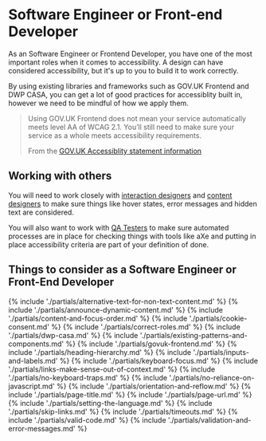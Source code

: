 # Software Engineer or Front-end Developer

As an Software Engineer or Frontend Developer, you have one of the most important roles when it comes to accessibility. A design can have considered accessibility, but it's up to you to build it to work correctly.

By using existing libraries and frameworks such as GOV.UK Frontend and DWP CASA, you can get a lot of good practices for accessiblity built in, however we need to be mindful of how we apply them.

<blockquote class="govuk-inset-text">
  Using GOV.UK Frontend does not mean your service automatically meets level AA of WCAG 2.1. You’ll still need to make sure your service as a whole meets accessibility requirements.

  From the [GOV.UK Accessiblity statement information](https://design-system.service.gov.uk/accessibility/#using-the-design-system-and-frontend-in-your-service)
</blockquote>

## Working with others

You will need to work closely with [interaction designers](/guidance-for-your-job-role/interaction-designer) and [content designers](/guidance-for-your-job-role/content-designer) to make sure things like hover states, error messages and hidden text are considered.

You will also want to work with [QA Testers](guidance-for-your-job-role/qa-tester) to make sure automated processes are in place for checking things with tools like aXe and putting in place accessibility criteria are part of your definition of done.




## Things to consider <span class="govuk-visually-hidden">as a Software Engineer or Front-End Developer</span>

{% include './partials/alternative-text-for-non-text-content.md' %}
{% include './partials/announce-dynamic-content.md' %}
{% include './partials/content-and-focus-order.md' %}
{% include './partials/cookie-consent.md' %}
{% include './partials/correct-roles.md' %}
{% include './partials/dwp-casa.md' %}
{% include './partials/existing-patterns-and-components.md' %}
{% include './partials/govuk-frontend.md' %}
{% include './partials/heading-hierarchy.md' %}
{% include './partials/inputs-and-labels.md' %}
{% include './partials/keyboard-focus.md' %}
{% include './partials/links-make-sense-out-of-context.md' %}
{% include './partials/no-keyboard-traps.md' %}
{% include './partials/no-reliance-on-javascript.md' %}
{% include './partials/orientation-and-reflow.md' %}
{% include './partials/page-title.md' %}
{% include './partials/page-url.md' %}
{% include './partials/setting-the-language.md' %}
{% include './partials/skip-links.md' %}
{% include './partials/timeouts.md' %}
{% include './partials/valid-code.md' %}
{% include './partials/validation-and-error-messages.md' %}
